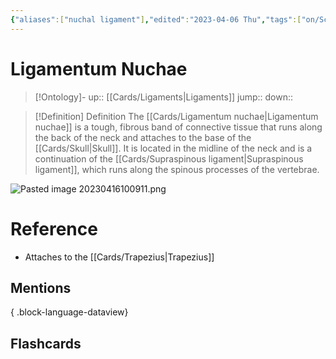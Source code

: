 ```yaml
---
{"aliases":["nuchal ligament"],"edited":"2023-04-06 Thu","tags":["on/Science/Biology/Anatomy"],"date created":"2023-03-11 Sat","dg-publish":true,"permalink":"/cards/ligamentum-nuchae/","dgPassFrontmatter":true}
---
```


# Ligamentum Nuchae

> [!Ontology]-
> up:: [[Cards/Ligaments\|Ligaments]]
> jump::
> down:: 

> [!Definition] Definition
> The [[Cards/Ligamentum nuchae\|Ligamentum nuchae]] is a tough, fibrous band of connective tissue that runs along the back of the neck and attaches to the base of the [[Cards/Skull\|Skull]]. It is located in the midline of the neck and is a continuation of the [[Cards/Supraspinous ligament\|Supraspinous ligament]], which runs along the spinous processes of the vertebrae.

![Pasted image 20230416100911.png](/img/user/Extras/Images/Pasted%20image%2020230416100911.png)

# Reference

- Attaches to the [[Cards/Trapezius\|Trapezius]]

## Mentions


{ .block-language-dataview}

## Flashcards